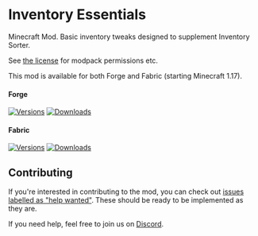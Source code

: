 # Inventory Essentials

Minecraft Mod. Basic inventory tweaks designed to supplement Inventory Sorter.

See [the license](LICENSE) for modpack permissions etc.

This mod is available for both Forge and Fabric (starting Minecraft 1.17).

#### Forge

[![Versions](http://cf.way2muchnoise.eu/versions/368825_latest.svg)](https://www.curseforge.com/minecraft/mc-mods/inventory-essentials)
[![Downloads](http://cf.way2muchnoise.eu/full_368825_downloads.svg)](https://www.curseforge.com/minecraft/mc-mods/inventory-essentials)

#### Fabric

[![Versions](http://cf.way2muchnoise.eu/versions/547699_latest.svg)](https://www.curseforge.com/minecraft/mc-mods/inventory-essentials-fabric)
[![Downloads](http://cf.way2muchnoise.eu/full_547699_downloads.svg)](https://www.curseforge.com/minecraft/mc-mods/inventory-essentials-fabric)

## Contributing

If you're interested in contributing to the mod, you can check
out [issues labelled as "help wanted"](https://github.com/TwelveIterationMods/InventoryEssentials/issues?q=is%3Aopen+is%3Aissue+label%3A%22help+wanted%22). 
These should be ready to be implemented as they are.

If you need help, feel free to join us on [Discord](https://discord.gg/VAfZ2Nau6j).